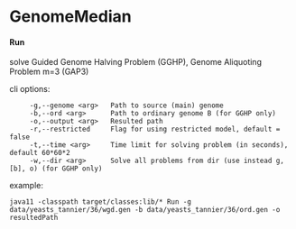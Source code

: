 # GenomeMedian

#### Run 
solve Guided Genome Halving Problem (GGHP), Genome Aliquoting Problem m=3 (GAP3)

cli options: 

         -g,--genome <arg>   Path to source (main) genome
         -b,--ord <arg>      Path to ordinary genome B (for GGHP only)
         -o,--output <arg>   Resulted path
         -r,--restricted     Flag for using restricted model, default = false
         -t,--time <arg>     Time limit for solving problem (in seconds), default 60*60*2
         -w,--dir <arg>      Solve all problems from dir (use instead g, [b], o) (for GGHP only)
         
 example:
 
`java11 -classpath target/classes:lib/* Run -g data/yeasts_tannier/36/wgd.gen -b data/yeasts_tannier/36/ord.gen -o resultedPath`
 